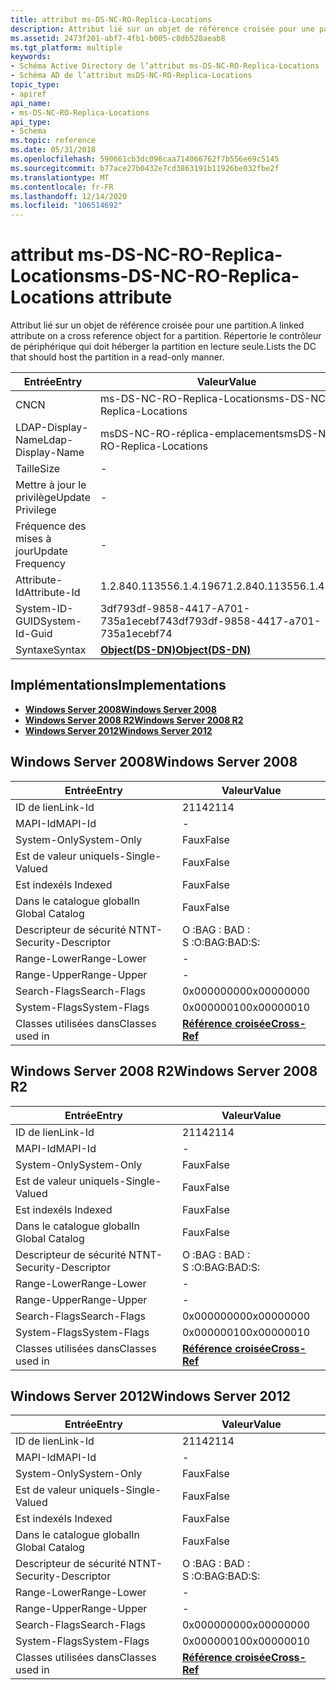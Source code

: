 ```yaml
---
title: attribut ms-DS-NC-RO-Replica-Locations
description: Attribut lié sur un objet de référence croisée pour une partition. Répertorie le contrôleur de périphérique qui doit héberger la partition en lecture seule.
ms.assetid: 2473f201-abf7-4fb1-b005-c8db528aeab8
ms.tgt_platform: multiple
keywords:
- Schéma Active Directory de l’attribut ms-DS-NC-RO-Replica-Locations
- Schéma AD de l’attribut msDS-NC-RO-Replica-Locations
topic_type:
- apiref
api_name:
- ms-DS-NC-RO-Replica-Locations
api_type:
- Schema
ms.topic: reference
ms.date: 05/31/2018
ms.openlocfilehash: 590661cb3dc096caa714066762f7b556e69c5145
ms.sourcegitcommit: b77ace27b0432e7cd3863191b11926be032fbe2f
ms.translationtype: MT
ms.contentlocale: fr-FR
ms.lasthandoff: 12/14/2020
ms.locfileid: "106514692"
---
```

# <a name="ms-ds-nc-ro-replica-locations-attribute"></a><span data-ttu-id="290dd-106">attribut ms-DS-NC-RO-Replica-Locations</span><span class="sxs-lookup"><span data-stu-id="290dd-106">ms-DS-NC-RO-Replica-Locations attribute</span></span>

<span data-ttu-id="290dd-107">Attribut lié sur un objet de référence croisée pour une partition.</span><span class="sxs-lookup"><span data-stu-id="290dd-107">A linked attribute on a cross reference object for a partition.</span></span> <span data-ttu-id="290dd-108">Répertorie le contrôleur de périphérique qui doit héberger la partition en lecture seule.</span><span class="sxs-lookup"><span data-stu-id="290dd-108">Lists the DC that should host the partition in a read-only manner.</span></span>



| <span data-ttu-id="290dd-109">Entrée</span><span class="sxs-lookup"><span data-stu-id="290dd-109">Entry</span></span> | <span data-ttu-id="290dd-110">Valeur</span><span class="sxs-lookup"><span data-stu-id="290dd-110">Value</span></span> |
|-------------------|-----------------------------------------|
| <span data-ttu-id="290dd-111">CN</span><span class="sxs-lookup"><span data-stu-id="290dd-111">CN</span></span>                | <span data-ttu-id="290dd-112">ms-DS-NC-RO-Replica-Locations</span><span class="sxs-lookup"><span data-stu-id="290dd-112">ms-DS-NC-RO-Replica-Locations</span></span>           |
| <span data-ttu-id="290dd-113">LDAP-Display-Name</span><span class="sxs-lookup"><span data-stu-id="290dd-113">Ldap-Display-Name</span></span> | <span data-ttu-id="290dd-114">msDS-NC-RO-réplica-emplacements</span><span class="sxs-lookup"><span data-stu-id="290dd-114">msDS-NC-RO-Replica-Locations</span></span>            |
| <span data-ttu-id="290dd-115">Taille</span><span class="sxs-lookup"><span data-stu-id="290dd-115">Size</span></span>              | \-                                      |
| <span data-ttu-id="290dd-116">Mettre à jour le privilège</span><span class="sxs-lookup"><span data-stu-id="290dd-116">Update Privilege</span></span>  | \-                                      |
| <span data-ttu-id="290dd-117">Fréquence des mises à jour</span><span class="sxs-lookup"><span data-stu-id="290dd-117">Update Frequency</span></span>  | \-                                      |
| <span data-ttu-id="290dd-118">Attribute-Id</span><span class="sxs-lookup"><span data-stu-id="290dd-118">Attribute-Id</span></span>      | <span data-ttu-id="290dd-119">1.2.840.113556.1.4.1967</span><span class="sxs-lookup"><span data-stu-id="290dd-119">1.2.840.113556.1.4.1967</span></span>                 |
| <span data-ttu-id="290dd-120">System-ID-GUID</span><span class="sxs-lookup"><span data-stu-id="290dd-120">System-Id-Guid</span></span>    | <span data-ttu-id="290dd-121">3df793df-9858-4417-A701-735a1ecebf74</span><span class="sxs-lookup"><span data-stu-id="290dd-121">3df793df-9858-4417-a701-735a1ecebf74</span></span>    |
| <span data-ttu-id="290dd-122">Syntaxe</span><span class="sxs-lookup"><span data-stu-id="290dd-122">Syntax</span></span>            | [<span data-ttu-id="290dd-123">**Object(DS-DN)**</span><span class="sxs-lookup"><span data-stu-id="290dd-123">**Object(DS-DN)**</span></span>](s-object-ds-dn.md) |



## <a name="implementations"></a><span data-ttu-id="290dd-124">Implémentations</span><span class="sxs-lookup"><span data-stu-id="290dd-124">Implementations</span></span>

-   [<span data-ttu-id="290dd-125">**Windows Server 2008**</span><span class="sxs-lookup"><span data-stu-id="290dd-125">**Windows Server 2008**</span></span>](#windows-server-2008)
-   [<span data-ttu-id="290dd-126">**Windows Server 2008 R2**</span><span class="sxs-lookup"><span data-stu-id="290dd-126">**Windows Server 2008 R2**</span></span>](#windows-server-2008-r2)
-   [<span data-ttu-id="290dd-127">**Windows Server 2012**</span><span class="sxs-lookup"><span data-stu-id="290dd-127">**Windows Server 2012**</span></span>](#windows-server-2012)

## <a name="windows-server-2008"></a><span data-ttu-id="290dd-128">Windows Server 2008</span><span class="sxs-lookup"><span data-stu-id="290dd-128">Windows Server 2008</span></span>



| <span data-ttu-id="290dd-129">Entrée</span><span class="sxs-lookup"><span data-stu-id="290dd-129">Entry</span></span> | <span data-ttu-id="290dd-130">Valeur</span><span class="sxs-lookup"><span data-stu-id="290dd-130">Value</span></span> |
|------------------------|--------------------------------------------|
| <span data-ttu-id="290dd-131">ID de lien</span><span class="sxs-lookup"><span data-stu-id="290dd-131">Link-Id</span></span>                | <span data-ttu-id="290dd-132">2114</span><span class="sxs-lookup"><span data-stu-id="290dd-132">2114</span></span>                                       |
| <span data-ttu-id="290dd-133">MAPI-Id</span><span class="sxs-lookup"><span data-stu-id="290dd-133">MAPI-Id</span></span>                | \-                                         |
| <span data-ttu-id="290dd-134">System-Only</span><span class="sxs-lookup"><span data-stu-id="290dd-134">System-Only</span></span>            | <span data-ttu-id="290dd-135">Faux</span><span class="sxs-lookup"><span data-stu-id="290dd-135">False</span></span>                                      |
| <span data-ttu-id="290dd-136">Est de valeur unique</span><span class="sxs-lookup"><span data-stu-id="290dd-136">Is-Single-Valued</span></span>       | <span data-ttu-id="290dd-137">Faux</span><span class="sxs-lookup"><span data-stu-id="290dd-137">False</span></span>                                      |
| <span data-ttu-id="290dd-138">Est indexé</span><span class="sxs-lookup"><span data-stu-id="290dd-138">Is Indexed</span></span>             | <span data-ttu-id="290dd-139">Faux</span><span class="sxs-lookup"><span data-stu-id="290dd-139">False</span></span>                                      |
| <span data-ttu-id="290dd-140">Dans le catalogue global</span><span class="sxs-lookup"><span data-stu-id="290dd-140">In Global Catalog</span></span>      | <span data-ttu-id="290dd-141">Faux</span><span class="sxs-lookup"><span data-stu-id="290dd-141">False</span></span>                                      |
| <span data-ttu-id="290dd-142">Descripteur de sécurité NT</span><span class="sxs-lookup"><span data-stu-id="290dd-142">NT-Security-Descriptor</span></span> | <span data-ttu-id="290dd-143">O :BAG : BAD : S :</span><span class="sxs-lookup"><span data-stu-id="290dd-143">O:BAG:BAD:S:</span></span>                               |
| <span data-ttu-id="290dd-144">Range-Lower</span><span class="sxs-lookup"><span data-stu-id="290dd-144">Range-Lower</span></span>            | \-                                         |
| <span data-ttu-id="290dd-145">Range-Upper</span><span class="sxs-lookup"><span data-stu-id="290dd-145">Range-Upper</span></span>            | \-                                         |
| <span data-ttu-id="290dd-146">Search-Flags</span><span class="sxs-lookup"><span data-stu-id="290dd-146">Search-Flags</span></span>           | <span data-ttu-id="290dd-147">0x00000000</span><span class="sxs-lookup"><span data-stu-id="290dd-147">0x00000000</span></span>                                 |
| <span data-ttu-id="290dd-148">System-Flags</span><span class="sxs-lookup"><span data-stu-id="290dd-148">System-Flags</span></span>           | <span data-ttu-id="290dd-149">0x00000010</span><span class="sxs-lookup"><span data-stu-id="290dd-149">0x00000010</span></span>                                 |
| <span data-ttu-id="290dd-150">Classes utilisées dans</span><span class="sxs-lookup"><span data-stu-id="290dd-150">Classes used in</span></span>        | [<span data-ttu-id="290dd-151">**Référence croisée**</span><span class="sxs-lookup"><span data-stu-id="290dd-151">**Cross-Ref**</span></span>](c-crossref.md)<br/> |



## <a name="windows-server-2008-r2"></a><span data-ttu-id="290dd-152">Windows Server 2008 R2</span><span class="sxs-lookup"><span data-stu-id="290dd-152">Windows Server 2008 R2</span></span>



| <span data-ttu-id="290dd-153">Entrée</span><span class="sxs-lookup"><span data-stu-id="290dd-153">Entry</span></span> | <span data-ttu-id="290dd-154">Valeur</span><span class="sxs-lookup"><span data-stu-id="290dd-154">Value</span></span> |
|------------------------|--------------------------------------------|
| <span data-ttu-id="290dd-155">ID de lien</span><span class="sxs-lookup"><span data-stu-id="290dd-155">Link-Id</span></span>                | <span data-ttu-id="290dd-156">2114</span><span class="sxs-lookup"><span data-stu-id="290dd-156">2114</span></span>                                       |
| <span data-ttu-id="290dd-157">MAPI-Id</span><span class="sxs-lookup"><span data-stu-id="290dd-157">MAPI-Id</span></span>                | \-                                         |
| <span data-ttu-id="290dd-158">System-Only</span><span class="sxs-lookup"><span data-stu-id="290dd-158">System-Only</span></span>            | <span data-ttu-id="290dd-159">Faux</span><span class="sxs-lookup"><span data-stu-id="290dd-159">False</span></span>                                      |
| <span data-ttu-id="290dd-160">Est de valeur unique</span><span class="sxs-lookup"><span data-stu-id="290dd-160">Is-Single-Valued</span></span>       | <span data-ttu-id="290dd-161">Faux</span><span class="sxs-lookup"><span data-stu-id="290dd-161">False</span></span>                                      |
| <span data-ttu-id="290dd-162">Est indexé</span><span class="sxs-lookup"><span data-stu-id="290dd-162">Is Indexed</span></span>             | <span data-ttu-id="290dd-163">Faux</span><span class="sxs-lookup"><span data-stu-id="290dd-163">False</span></span>                                      |
| <span data-ttu-id="290dd-164">Dans le catalogue global</span><span class="sxs-lookup"><span data-stu-id="290dd-164">In Global Catalog</span></span>      | <span data-ttu-id="290dd-165">Faux</span><span class="sxs-lookup"><span data-stu-id="290dd-165">False</span></span>                                      |
| <span data-ttu-id="290dd-166">Descripteur de sécurité NT</span><span class="sxs-lookup"><span data-stu-id="290dd-166">NT-Security-Descriptor</span></span> | <span data-ttu-id="290dd-167">O :BAG : BAD : S :</span><span class="sxs-lookup"><span data-stu-id="290dd-167">O:BAG:BAD:S:</span></span>                               |
| <span data-ttu-id="290dd-168">Range-Lower</span><span class="sxs-lookup"><span data-stu-id="290dd-168">Range-Lower</span></span>            | \-                                         |
| <span data-ttu-id="290dd-169">Range-Upper</span><span class="sxs-lookup"><span data-stu-id="290dd-169">Range-Upper</span></span>            | \-                                         |
| <span data-ttu-id="290dd-170">Search-Flags</span><span class="sxs-lookup"><span data-stu-id="290dd-170">Search-Flags</span></span>           | <span data-ttu-id="290dd-171">0x00000000</span><span class="sxs-lookup"><span data-stu-id="290dd-171">0x00000000</span></span>                                 |
| <span data-ttu-id="290dd-172">System-Flags</span><span class="sxs-lookup"><span data-stu-id="290dd-172">System-Flags</span></span>           | <span data-ttu-id="290dd-173">0x00000010</span><span class="sxs-lookup"><span data-stu-id="290dd-173">0x00000010</span></span>                                 |
| <span data-ttu-id="290dd-174">Classes utilisées dans</span><span class="sxs-lookup"><span data-stu-id="290dd-174">Classes used in</span></span>        | [<span data-ttu-id="290dd-175">**Référence croisée**</span><span class="sxs-lookup"><span data-stu-id="290dd-175">**Cross-Ref**</span></span>](c-crossref.md)<br/> |



## <a name="windows-server-2012"></a><span data-ttu-id="290dd-176">Windows Server 2012</span><span class="sxs-lookup"><span data-stu-id="290dd-176">Windows Server 2012</span></span>



| <span data-ttu-id="290dd-177">Entrée</span><span class="sxs-lookup"><span data-stu-id="290dd-177">Entry</span></span> | <span data-ttu-id="290dd-178">Valeur</span><span class="sxs-lookup"><span data-stu-id="290dd-178">Value</span></span> |
|------------------------|--------------------------------------------|
| <span data-ttu-id="290dd-179">ID de lien</span><span class="sxs-lookup"><span data-stu-id="290dd-179">Link-Id</span></span>                | <span data-ttu-id="290dd-180">2114</span><span class="sxs-lookup"><span data-stu-id="290dd-180">2114</span></span>                                       |
| <span data-ttu-id="290dd-181">MAPI-Id</span><span class="sxs-lookup"><span data-stu-id="290dd-181">MAPI-Id</span></span>                | \-                                         |
| <span data-ttu-id="290dd-182">System-Only</span><span class="sxs-lookup"><span data-stu-id="290dd-182">System-Only</span></span>            | <span data-ttu-id="290dd-183">Faux</span><span class="sxs-lookup"><span data-stu-id="290dd-183">False</span></span>                                      |
| <span data-ttu-id="290dd-184">Est de valeur unique</span><span class="sxs-lookup"><span data-stu-id="290dd-184">Is-Single-Valued</span></span>       | <span data-ttu-id="290dd-185">Faux</span><span class="sxs-lookup"><span data-stu-id="290dd-185">False</span></span>                                      |
| <span data-ttu-id="290dd-186">Est indexé</span><span class="sxs-lookup"><span data-stu-id="290dd-186">Is Indexed</span></span>             | <span data-ttu-id="290dd-187">Faux</span><span class="sxs-lookup"><span data-stu-id="290dd-187">False</span></span>                                      |
| <span data-ttu-id="290dd-188">Dans le catalogue global</span><span class="sxs-lookup"><span data-stu-id="290dd-188">In Global Catalog</span></span>      | <span data-ttu-id="290dd-189">Faux</span><span class="sxs-lookup"><span data-stu-id="290dd-189">False</span></span>                                      |
| <span data-ttu-id="290dd-190">Descripteur de sécurité NT</span><span class="sxs-lookup"><span data-stu-id="290dd-190">NT-Security-Descriptor</span></span> | <span data-ttu-id="290dd-191">O :BAG : BAD : S :</span><span class="sxs-lookup"><span data-stu-id="290dd-191">O:BAG:BAD:S:</span></span>                               |
| <span data-ttu-id="290dd-192">Range-Lower</span><span class="sxs-lookup"><span data-stu-id="290dd-192">Range-Lower</span></span>            | \-                                         |
| <span data-ttu-id="290dd-193">Range-Upper</span><span class="sxs-lookup"><span data-stu-id="290dd-193">Range-Upper</span></span>            | \-                                         |
| <span data-ttu-id="290dd-194">Search-Flags</span><span class="sxs-lookup"><span data-stu-id="290dd-194">Search-Flags</span></span>           | <span data-ttu-id="290dd-195">0x00000000</span><span class="sxs-lookup"><span data-stu-id="290dd-195">0x00000000</span></span>                                 |
| <span data-ttu-id="290dd-196">System-Flags</span><span class="sxs-lookup"><span data-stu-id="290dd-196">System-Flags</span></span>           | <span data-ttu-id="290dd-197">0x00000010</span><span class="sxs-lookup"><span data-stu-id="290dd-197">0x00000010</span></span>                                 |
| <span data-ttu-id="290dd-198">Classes utilisées dans</span><span class="sxs-lookup"><span data-stu-id="290dd-198">Classes used in</span></span>        | [<span data-ttu-id="290dd-199">**Référence croisée**</span><span class="sxs-lookup"><span data-stu-id="290dd-199">**Cross-Ref**</span></span>](c-crossref.md)<br/> |



 

 





